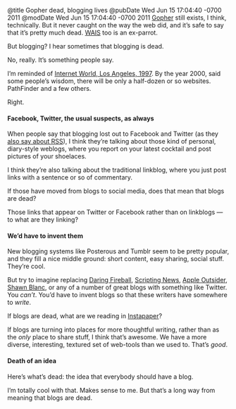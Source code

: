 @title Gopher dead, blogging lives
@pubDate Wed Jun 15 17:04:40 -0700 2011
@modDate Wed Jun 15 17:04:40 -0700 2011
<a href="http://en.wikipedia.org/wiki/Gopher_(protocol)">Gopher</a> still exists, I think, technically. But it never caught on the way the web did, and it’s safe to say that it’s pretty much dead. <a href="http://en.wikipedia.org/wiki/Wide_area_information_server">WAIS</a> too is an ex-parrot.

But blogging? I hear sometimes that blogging is dead.

No, really. It’s something people say.

I’m reminded of <a href="http://inessential.com/2009/03/19/internetworld_spring_1997">Internet World, Los Angeles, 1997</a>. By the year 2000, said some people’s wisdom, there will be only a half-dozen or so websites. PathFinder and a few others.

Right.

#### Facebook, Twitter, the usual suspects, as always

When people say that blogging lost out to Facebook and Twitter (as they <a href="http://inessential.com/2011/06/15/what_we_talk_about_when_we_talk_about_rs">also say about RSS</a>), I think they’re talking about those kind of personal, diary-style weblogs, where you report on your latest cocktail and post pictures of your shoelaces.

I think they’re also talking about the traditional linkblog, where you just post links with a sentence or so of commentary.

If those have moved from blogs to social media, does that mean that blogs are dead?

Those links that appear on Twitter or Facebook rather than on linkblogs — to what are they linking?

#### We’d have to invent them

New blogging systems like Posterous and Tumblr seem to be pretty popular, and they fill a nice middle ground: short content, easy sharing, social stuff. They’re cool.

But try to imagine replacing <a href="http://daringfireball.net/">Daring Fireball</a>, <a href="http://scripting.com/">Scripting News</a>, <a href="http://www.appleoutsider.com/">Apple Outsider</a>, <a href="http://shawnblanc.net/">Shawn Blanc</a>, or any of a number of great blogs with something like Twitter. You <em>can’t</em>. You’d have to invent blogs so that these writers have somewhere to <em>write</em>.

If blogs are dead, what are we reading in <a href="http://www.instapaper.com/">Instapaper</a>?

If blogs are turning into places for more thoughtful writing, rather than as the <em>only</em> place to share stuff, I think that’s awesome. We have a more diverse, interesting, textured set of web-tools than we used to. That’s *good*.

#### Death of an idea

Here’s what’s dead: the idea that everybody should have a blog.

I’m totally cool with that. Makes sense to me. But that’s a long way from meaning that blogs are dead.
